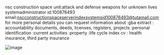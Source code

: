 nsc construction space
unit:attack and defense weapons for unknown lives
systemadministrator id:100876493
email:nscconstructionspaceserverindexsystemsid100876493@tutamail.com
for more personal details you can request information about
:gba extract
: accountability documents, deeds, licenses, registers, projects
:personal identification
:current activities
:property
:life cycle index cv 
: health insurance, third party insurance

![image](https://github.com/user-attachments/assets/c67b8970-b8f4-4cb1-9499-065a626f2725)




